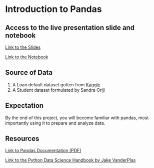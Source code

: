 
# Introduction to Pandas
## Access to the live presentation slide and notebook

[Link to the Slides](https://docs.google.com/presentation/d/1sFl4uJkbGuYrkPwy88t3WQrEHKTqikJNptMk2wprTXM/edit?usp=sharing)

[Link to the Notebook](https://colab.research.google.com/drive/1BAJvL0KLAMw976RKi9qZ7ak8-9sv7Vft?usp=sharing)

## Source of Data
1. A Loan default dataset gotten from [Kaggle](https://www.kaggle.com/kmldas/loan-default-prediction)
2. A Student dataset formulated by Sandra Oriji

## Expectation

By the end of this project, you will become familiar with pandas, most importantly using it to prepare and analyze data.

## Resources

[Link to Pandas Documentation (PDF)](https://pandas.pydata.org/pandas-docs/stable/pandas.pdf)

[Link to the Python Data Science Handbook by Jake VanderPlas](https://jakevdp.github.io/PythonDataScienceHandbook/)
